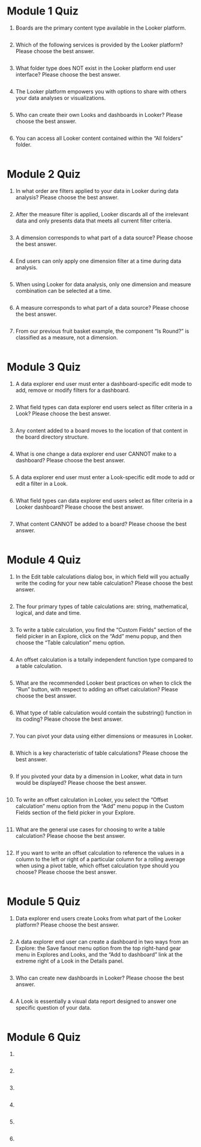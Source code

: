 # Module 1 Quiz

1. Boards are the primary content type available in the Looker platform. 
```bash

```

2. Which of the following services is provided by the Looker platform? Please choose the best answer.
```bash

```

3. What folder type does NOT exist in the Looker platform end user interface? Please choose the best answer.
```bash

```

4. The Looker platform empowers you with options to share with others your data analyses or visualizations.
```bash

```

5. Who can create their own Looks and dashboards in Looker? Please choose the best answer.
```bash

```

6. You can access all Looker content contained within the “All folders” folder.
```bash

```

# Module 2 Quiz

1. In what order are filters applied to your data in Looker during data analysis? Please choose the best answer.
```bash

```

2. After the measure filter is applied, Looker discards all of the irrelevant data and only presents data that meets all current filter criteria.
```bash

```

3. A dimension corresponds to what part of a data source? Please choose the best answer.
```bash

```

4. End users can only apply one dimension filter at a time during data analysis.
```bash

```

5. When using Looker for data analysis, only one dimension and measure combination can be selected at a time.
```bash

```

6. A measure corresponds to what part of a data source? Please choose the best answer.
```bash

```

7. From our previous fruit basket example, the component “Is Round?” is classified as a measure, not a dimension.
```bash

```

# Module 3 Quiz

1. A data explorer end user must enter a dashboard-specific edit mode to add, remove or modify filters for a dashboard.
```bash

```

2. What field types can data explorer end users select as filter criteria in a Look? Please choose the best answer.
```bash

```

3. Any content added to a board moves to the location of that content in the board directory structure.
```bash

```

4. What is one change a data explorer end user CANNOT make to a dashboard? Please choose the best answer.
```bash

```

5. A data explorer end user must enter a Look-specific edit mode to add or edit a filter in a Look.
```bash

```

6. What field types can data explorer end users select as filter criteria in a Looker dashboard? Please choose the best answer.
```bash

```

7. What content CANNOT be added to a board? Please choose the best answer.
```bash

```

# Module 4 Quiz

1. In the Edit table calculations dialog box, in which field will you actually write the coding for your new table calculation? Please choose the best answer.
```bash

```

2. The four primary types of table calculations are: string, mathematical, logical, and date and time.
```bash

```

3. To write a table calculation, you find the “Custom Fields” section of the field picker in an Explore, click on the “Add” menu popup, and then choose the “Table calculation” menu option.
```bash

```

4. An offset calculation is a totally independent function type compared to a table calculation.
```bash

```

5. What are the recommended Looker best practices on when to click the “Run” button, with respect to adding an offset calculation? Please choose the best answer.
```bash

```

6. What type of table calculation would contain the substring() function in its coding? Please choose the best answer.
```bash

```

7. You can pivot your data using either dimensions or measures in Looker.
```bash

```

8. Which is a key characteristic of table calculations? Please choose the best answer.
```bash

```

9. If you pivoted your data by a dimension in Looker, what data in turn would be displayed? Please choose the best answer.
```bash

```

10. To write an offset calculation in Looker, you select the “Offset calculation” menu option from the “Add” menu popup in the Custom Fields section of the field picker in your Explore.
```bash

```

11. What are the general use cases for choosing to write a table calculation? Please choose the best answer.
```bash

```

12. If you want to write an offset calculation to reference the values in a column to the left or right of a particular column for a rolling average when using a pivot table, which offset calculation type should you choose? Please choose the best answer.
```bash

```

# Module 5 Quiz

1. Data explorer end users create Looks from what part of the Looker platform? Please choose the best answer.
```bash

```

2. A data explorer end user can create a dashboard in two ways from an Explore: the Save fanout menu option from the top right-hand gear menu in Explores and Looks, and the “Add to dashboard” link at the extreme right of a Look in the Details panel.
```bash

```

3. Who can create new dashboards in Looker? Please choose the best answer.
```bash

```

4. A Look is essentially a visual data report designed to answer one specific question of your data.
```bash

```

# Module 6 Quiz

1. 
```bash

```

2. 
```bash

```

3. 
```bash

```

4. 
```bash

```

5. 
```bash

```

6. 
```bash

```